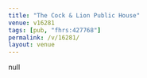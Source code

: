 ```yaml
---
title: "The Cock & Lion Public House"
venue: v16281
tags: [pub, "fhrs:427768"]
permalink: /v/16281/
layout: venue
---
```

null